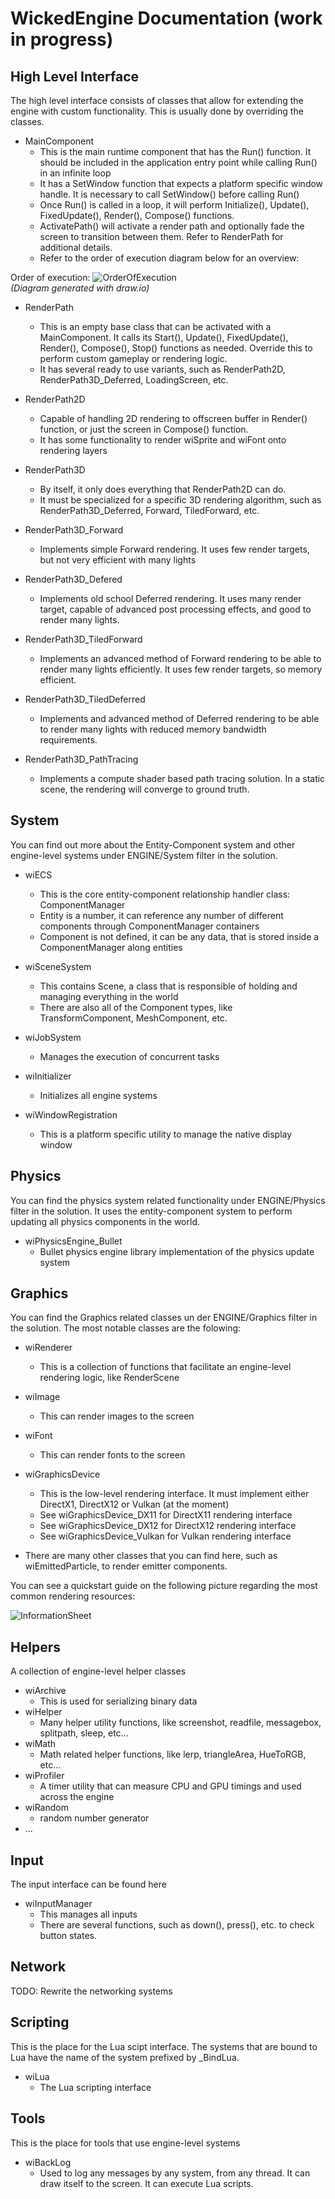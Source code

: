 # WickedEngine Documentation (work in progress)

## High Level Interface
The high level interface consists of classes that allow for extending the engine with custom functionality. This is usually done by overriding the classes.

- MainComponent
	- This is the main runtime component that has the Run() function. It should be included in the application entry point while calling Run() in an infinite loop
	- It has a SetWindow function that expects a platform specific window handle. It is necessary to call SetWindow() before calling Run()
	- Once Run() is called in a loop, it will perform Initialize(), Update(), FixedUpdate(), Render(), Compose() functions. 
	- ActivatePath() will activate a render path and optionally fade the screen to transition between them. Refer to RenderPath for additional details.
	- Refer to the order of execution diagram below for an overview:

Order of execution:
![OrderOfExecution](orderofexecution.png)
<br><i>(Diagram generated with draw.io)</i>

- RenderPath
	- This is an empty base class that can be activated with a MainComponent. It calls its Start(), Update(), FixedUpdate(), Render(), Compose(), Stop() functions as needed. Override this to perform custom gameplay or rendering logic.
	- It has several ready to use variants, such as RenderPath2D, RenderPath3D_Deferred, LoadingScreen, etc.

- RenderPath2D
	- Capable of handling 2D rendering to offscreen buffer in Render() function, or just the screen in Compose() function.
	- It has some functionality to render wiSprite and wiFont onto rendering layers

- RenderPath3D
	- By itself, it only does everything that RenderPath2D can do.
	- It must be specialized for a specific 3D rendering algorithm, such as RenderPath3D_Deferred, Forward, TiledForward, etc.

- RenderPath3D_Forward
	- Implements simple Forward rendering. It uses few render targets, but not very efficient with many lights

- RenderPath3D_Defered
	- Implements old school Deferred rendering. It uses many render target, capable of advanced post processing effects, and good to render many lights.

- RenderPath3D_TiledForward
	- Implements an advanced method of Forward rendering to be able to render many lights efficiently. It uses few render targets, so memory efficient.

- RenderPath3D_TiledDeferred
	- Implements and advanced method of Deferred rendering to be able to render many lights with reduced memory bandwidth requirements.

- RenderPath3D_PathTracing
	- Implements a compute shader based path tracing solution. In a static scene, the rendering will converge to ground truth.

## System
You can find out more about the Entity-Component system and other engine-level systems under ENGINE/System filter in the solution.

- wiECS
	- This is the core entity-component relationship handler class: ComponentManager
	- Entity is a number, it can reference any number of different components through ComponentManager containers
	- Component is not defined, it can be any data, that is stored inside a ComponentManager along entities

- wiSceneSystem
	- This contains Scene, a class that is responsible of holding and managing everything in the world
	- There are also all of the Component types, like TransformComponent, MeshComponent, etc.

- wiJobSystem
	- Manages the execution of concurrent tasks

- wiInitializer
	- Initializes all engine systems

- wiWindowRegistration
	- This is a platform specific utility to manage the native display window

## Physics
You can find the physics system related functionality under ENGINE/Physics filter in the solution.
It uses the entity-component system to perform updating all physics components in the world.

- wiPhysicsEngine_Bullet
	- Bullet physics engine library implementation of the physics update system

## Graphics
You can find the Graphics related classes un der ENGINE/Graphics filter in the solution. The most notable classes are the folowing:

- wiRenderer
	- This is a collection of functions that facilitate an engine-level rendering logic, like RenderScene

- wiImage
	- This can render images to the screen

- wiFont
	- This can render fonts to the screen

- wiGraphicsDevice
	- This is the low-level rendering interface. It must implement either DirectX1, DirectX12 or Vulkan (at the moment)
	- See wiGraphicsDevice_DX11 for DirectX11 rendering interface
	- See wiGraphicsDevice_DX12 for DirectX12 rendering interface
	- See wiGraphicsDevice_Vulkan for Vulkan rendering interface

- There are many other classes that you can find here, such as wiEmittedParticle, to render emitter components. 

You can see a quickstart guide on the following picture regarding the most common rendering resources:

![InformationSheet](information_sheet.png)

## Helpers
A collection of engine-level helper classes

- wiArchive
	- This is used for serializing binary data
- wiHelper
	- Many helper utility functions, like screenshot, readfile, messagebox, splitpath, sleep, etc...
- wiMath
	- Math related helper functions, like lerp, triangleArea, HueToRGB, etc...
- wiProfiler
	- A timer utility that can measure CPU and GPU timings and used across the engine
- wiRandom
	- random number generator
- ...

## Input
The input interface can be found here

- wiInputManager
	- This manages all inputs
	- There are several functions, such as down(), press(), etc. to check button states.

## Network
TODO: Rewrite the networking systems

## Scripting
This is the place for the Lua scipt interface. The systems that are bound to Lua have the name of the system prefixed by _BindLua. 

- wiLua
	- The Lua scripting interface

## Tools
This is the place for tools that use engine-level systems

- wiBackLog
	- Used to log any messages by any system, from any thread. It can draw itself to the screen. It can execute Lua scripts.

